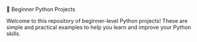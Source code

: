 🐍 Beginner Python Projects

Welcome to this repository of beginner-level Python projects! These are simple and practical examples to help you learn and improve your Python skills.



